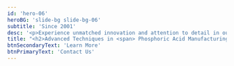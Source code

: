 ```yaml
---
id: 'hero-06'
heroBG: 'slide-bg slide-bg-06'
subtitle: 'Since 2001'
desc: '<p>Experience unmatched innovation and attention to detail in our food industry solutions, delivering quality and efficiency for your projects.</p>'
title: "<h2>Advanced Techniques in <span> Phosphoric Acid Manufacturing </span></h2>"
btnSecondaryText: 'Learn More'
btnPrimaryText: 'Contact Us'
---
```

